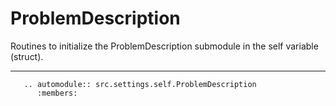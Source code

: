 # ProblemDescription

Routines to initialize the ProblemDescription submodule in the self variable (struct).

***

```{eval-rst}
   .. automodule:: src.settings.self.ProblemDescription
      :members:
```
